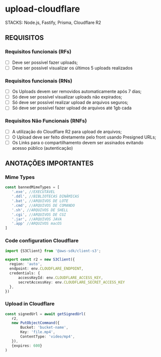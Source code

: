 # upload-cloudflare

STACKS: Node.js, Fastify, Prisma, Cloudflare R2

## REQUISITOS
 ### Requisitos funcionais (RFs)
 - [ ] Deve ser possível fazer uploads;
 - [ ] Deve ser possível visualizar os últimos 5 uploads realizados

 ### Requisitos funcionais (RNs)
 - [ ] Os Uploads devem ser removidos automaticamente após 7 dias;
 - [ ] Só deve ser possível visualizar uploads não expirados;
 - [ ] Só deve ser possível realizar upload de arquivos seguros;
 - [ ] Só deve ser possível fazer upload de arquivos até 1gb cada

 ### Requisitos Não Funcionais (RNFs)
 - [ ] A utilização do Cloudflare R2 para upload de arquivos;
 - [ ] O Upload deve ser feito diretamente pelo front usando Presigned URLs;
 - [ ] Os Links para o compartilhamento devem ser assinados evitando acesso público (autenticação)

## ANOTAÇÕES IMPORTANTES
 ### Mime Types

 ```ts
 const bannedMimeTypes = [
    '.exe', //EXECUTÁVEL
    '.ddl', //BIBLIOTECAS DINÂMICAS
    '.bat', //ARQUIVOS DE LOTE
    '.cmd', //ARQUIVOS DE COMANDO
    '.sh', //ARQUIVOS DE SHELL
    '.cgi', //ARQUIVOS DE CGI
    '.jar', //ARQUIVOS JAVA
    '.app' //ARQUIVOS macOS
 ]
 ```
 ### Code configuration Cloudflare
  ```ts
 import {S3Client} from '@aws-sdk/client-s3';

 export const r2 = new S3Client({
    region: 'auto',
    endpoint: env.CLOUDFLARE_ENDPOINT,
    credentials: {
        accessKeyId: env.CLOUDFLARE_ACCESS_KEY,
        secretAccessKey: env.CLOUDFLARE_SECRET_ACCESS_KEY
    },
})
 ```
 ### Upload in Cloudflare

 ```ts
const signedUrl = await getSignedUrl(
    r2,
    new PutObjectCommand({
        Bucket: 'bucket-name',
        Key: 'file.mp4',
        ContentType: 'video/mp4',
    }),
    {expires: 600}
)
 ```